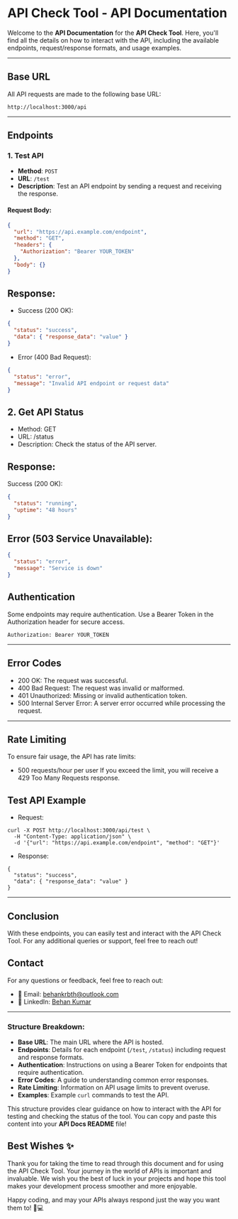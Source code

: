 # API Check Tool - API Documentation

Welcome to the **API Documentation** for the **API Check Tool**. Here, you'll find all the details on how to interact with the API, including the available endpoints, request/response formats, and usage examples.

---

## Base URL

All API requests are made to the following base URL:

```
http://localhost:3000/api
```

---

## Endpoints

### 1. **Test API**

- **Method**: `POST`
- **URL**: `/test`
- **Description**: Test an API endpoint by sending a request and receiving the response.

#### Request Body:

```json
{
  "url": "https://api.example.com/endpoint",
  "method": "GET",
  "headers": {
    "Authorization": "Bearer YOUR_TOKEN"
  },
  "body": {}
}
```
## Response:
- Success (200 OK):
```json
{
  "status": "success",
  "data": { "response_data": "value" }
}
```
- Error (400 Bad Request):
```json
{
  "status": "error",
  "message": "Invalid API endpoint or request data"
}

```

## 2. Get API Status
- Method: GET
- URL: /status
- Description: Check the status of the API server.

## Response:
Success (200 OK):

```json
{
  "status": "running",
  "uptime": "48 hours"
}

```

## Error (503 Service Unavailable):

```json
{
  "status": "error",
  "message": "Service is down"
}

```

## Authentication
Some endpoints may require authentication. Use a Bearer Token in the Authorization header for secure access.

```
Authorization: Bearer YOUR_TOKEN

```
---
## Error Codes
- 200 OK: The request was successful.
- 400 Bad Request: The request was invalid or malformed.
- 401 Unauthorized: Missing or invalid authentication token.
- 500 Internal Server Error: A server error occurred while processing the request.
---
## Rate Limiting
To ensure fair usage, the API has rate limits:
- 500 requests/hour per user
If you exceed the limit, you will receive a 429 Too Many Requests response.

## Test API Example
- Request:
```
curl -X POST http://localhost:3000/api/test \
  -H "Content-Type: application/json" \
  -d '{"url": "https://api.example.com/endpoint", "method": "GET"}'

```

- Response:

```
{
  "status": "success",
  "data": { "response_data": "value" }
}

```
---

## Conclusion
With these endpoints, you can easily test and interact with the API Check Tool. For any additional queries or support, feel free to reach out!

## Contact
For any questions or feedback, feel free to reach out:

- 📧 Email: [behankrbth@outlook.com](mailto:behankrbth@outlook.com)
- 💼 LinkedIn: [Behan Kumar](https://www.linkedin.com/in/behan-kumar-25151b2ba/)


---


### Structure Breakdown:
- **Base URL**: The main URL where the API is hosted.
- **Endpoints**: Details for each endpoint (`/test`, `/status`) including request and response formats.
- **Authentication**: Instructions on using a Bearer Token for endpoints that require authentication.
- **Error Codes**: A guide to understanding common error responses.
- **Rate Limiting**: Information on API usage limits to prevent overuse.
- **Examples**: Example `curl` commands to test the API.

This structure provides clear guidance on how to interact with the API for testing and checking the status of the tool. You can copy and paste this content into your **API Docs README** file!


## Best Wishes ✨
Thank you for taking the time to read through this document and for using the API Check Tool. Your journey in the world of APIs is important and invaluable. We wish you the best of luck in your projects and hope this tool makes your development process smoother and more enjoyable.

Happy coding, and may your APIs always respond just the way you want them to! 🚀💻